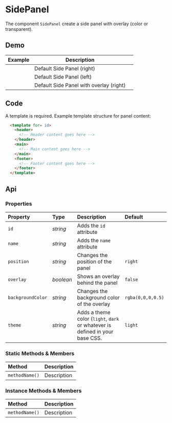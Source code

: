 # SidePanel
The component `SidePanel` create a side panel with overlay (color or transparent).

## Demo

<table class="example">
  <thead>
    <tr>
      <th>Example</th>
      <th>Description</th>
      <th></th>
    </tr>
  </thead>
  <tbody>
    <tr>
      <td>
        <side-panel id="side-panel-example-1"></side-panel>
        <input-button id="side-panel-link-example-1" value="Click to open"></input-button>
      </td>
      <td>Default Side Panel (right)</td>
      <td>
        <icon-container src="./sprite.svg#code"></icon-container>
      </td>
    </tr>
    <tr>
      <td>
        <side-panel id="side-panel-example-2" position="left"></side-panel>
        <input-button id="side-panel-link-example-2" value="Click to open"></input-button>
      </td>
      <td>Default Side Panel (left)</td>
      <td>
        <icon-container src="./sprite.svg#code"></icon-container>
      </td>
    </tr>
    <tr>
      <td>
        <side-panel id="side-panel-example-3" overlay="true"></side-panel>
        <input-button id="side-panel-link-example-3" value="Click to open"></input-button>
      </td>
      <td>Default Side Panel with overlay (right)</td>
      <td>
        <icon-container src="./sprite.svg#code"></icon-container>
      </td>
    </tr>
  </tbody>
</table>

<template for="side-panel-example-1">
  <header></header>
  <main>
    <p>This is a panel</p>
  </main>
  <footer>
    <button>Cancel</button>
    <button>Confirm</button>
  </footer>
</template>

<template for="side-panel-example-2">
  <header></header>
  <main>
    <p>This is a panel but on the left</p>
  </main>
  <footer>
    <button>Cancel</button>
    <button>Confirm</button>
  </footer>
</template>

<template for="side-panel-example-3">
  <header></header>
  <main>
    <p>This is a panel with an overlay</p>
  </main>
  <footer>
    <button>Cancel</button>
    <button>Confirm</button>
  </footer>
</template>

<script>
  {
    const panelLink1 = document.getElementById('side-panel-link-example-1')
    const panel1 = document.getElementById('side-panel-example-1')
    panelLink1.addEventListener('click', e => panel1.show())

    const panelLink2 = document.getElementById('side-panel-link-example-2')
    const panel2 = document.getElementById('side-panel-example-2')
    panelLink2.addEventListener('click', e => panel2.show())

    const panelLink3 = document.getElementById('side-panel-link-example-3')
    const panel3 = document.getElementById('side-panel-example-3')
    panelLink3.addEventListener('click', e => panel3.show())
  }
</script>

## Code

A template is required. Example template structure for panel content:

```html
  <template for= id>
    <header>
      <!-- Header content goes here -->
    </header>
    <main>
      <!-- Main content goes here -->
    </main>
    <footer>
      <!-- Footer content goes here -->
    </footer>
  </template>
```

## Api

### Properties

| Property | Type | Description | Default |
| :--- | :--- | :--- | :--- |
| `id` | *string* | Adds the `id` attribute | |
| `name` | *string* | Adds the `name` attribute | |
| `position` | *string* | Changes the position of the panel | `right` |
| `overlay` | *boolean* | Shows an overlay behind the panel | `false` |
| `backgroundColor` | *string* | Changes the background color of the overlay | `rgba(0,0,0,0.5)` |
| `theme` | *string* | Adds a theme color (`light`, `dark` or whatever is defined in your base CSS. | `light` |

### Static Methods & Members

| Method | Description |
| :--- | :--- |
| `methodName()` | Description |

### Instance Methods & Members

| Method | Description |
| :--- | :--- |
| `methodName()` | Description |
